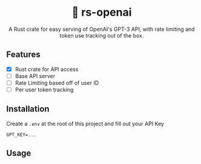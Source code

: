 <p align="center">
    <h1 align="center" >🦀 rs-openai</h1>
    <p align="center">
        A Rust crate for easy serving of OpenAI's GPT-3 API, with rate limiting and token use tracking out of the box.
    </p>
</p>

## Features
- [x] Rust crate for API access
- [ ] Base API server
- [ ] Rate Limiting based off of user ID
- [ ] Per user token tracking

## Installation
Create a `.env` at the root of this project and fill out your API Key

```dotenv
GPT_KEY=...
```


## Usage